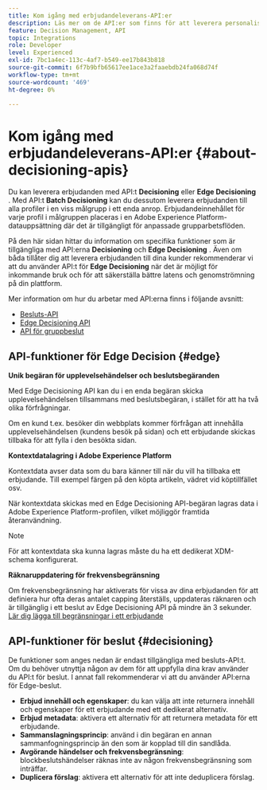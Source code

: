```yaml
---
title: Kom igång med erbjudandeleverans-API:er
description: Läs mer om de API:er som finns för att leverera personaliserade erbjudanden.
feature: Decision Management, API
topic: Integrations
role: Developer
level: Experienced
exl-id: 7bc1a4ec-113c-4af7-b549-ee17b843b818
source-git-commit: 6f7b9bfb65617ee1ace3a2faaebdb24fa068d74f
workflow-type: tm+mt
source-wordcount: '469'
ht-degree: 0%

---
```


# Kom igång med erbjudandeleverans-API:er {#about-decisioning-apis}

Du kan leverera erbjudanden med API:t **Decisioning** eller **Edge Decisioning** . Med API:t **Batch Decisioning** kan du dessutom leverera erbjudanden till alla profiler i en viss målgrupp i ett enda anrop. Erbjudandeinnehållet för varje profil i målgruppen placeras i en Adobe Experience Platform-datauppsättning där det är tillgängligt för anpassade grupparbetsflöden.

På den här sidan hittar du information om specifika funktioner som är tillgängliga med API:erna **Decisioning** och **Edge Decisioning** . Även om båda tillåter dig att leverera erbjudanden till dina kunder rekommenderar vi att du använder API:t för **Edge Decisioning** när det är möjligt för inkommande bruk och för att säkerställa bättre latens och genomströmning på din plattform.

Mer information om hur du arbetar med API:erna finns i följande avsnitt:

* [Besluts-API](decisioning-api.md)
* [Edge Decisioning API](edge-decisioning-api.md)
* [API för gruppbeslut](batch-decisioning-api.md)

## API-funktioner för Edge Decision {#edge}

**Unik begäran för upplevelsehändelser och beslutsbegäranden**

Med Edge Decisioning API kan du i en enda begäran skicka upplevelsehändelsen tillsammans med beslutsbegäran, i stället för att ha två olika förfrågningar.

Om en kund t.ex. besöker din webbplats kommer förfrågan att innehålla upplevelsehändelsen (kundens besök på sidan) och ett erbjudande skickas tillbaka för att fylla i den besökta sidan.

**Kontextdatalagring i Adobe Experience Platform**

Kontextdata avser data som du bara känner till när du vill ha tillbaka ett erbjudande. Till exempel färgen på den köpta artikeln, vädret vid köptillfället osv.

När kontextdata skickas med en Edge Decisioning API-begäran lagras data i Adobe Experience Platform-profilen, vilket möjliggör framtida återanvändning.

>[!NOTE]
>
>För att kontextdata ska kunna lagras måste du ha ett dedikerat XDM-schema konfigurerat.

**Räknaruppdatering för frekvensbegränsning**

Om frekvensbegränsning har aktiverats för vissa av dina erbjudanden för att definiera hur ofta deras antalet capping återställs, uppdateras räknaren och är tillgänglig i ett beslut av Edge Decisioning API på mindre än 3 sekunder. [Lär dig lägga till begränsningar i ett erbjudande](../../offer-library/add-constraints.md)

## API-funktioner för beslut {#decisioning}

De funktioner som anges nedan är endast tillgängliga med besluts-API:t. Om du behöver utnyttja någon av dem för att uppfylla dina krav använder du API:t för beslut. I annat fall rekommenderar vi att du använder API:erna för Edge-beslut.

* **Erbjud innehåll och egenskaper**: du kan välja att inte returnera innehåll och egenskaper för ett erbjudande med ett dedikerat alternativ.
* **Erbjud metadata**: aktivera ett alternativ för att returnera metadata för ett erbjudande.
* **Sammanslagningsprincip**: använd i din begäran en annan sammanfogningsprincip än den som är kopplad till din sandlåda.
* **Avgörande händelser och frekvensbegränsning**: blockbeslutshändelser räknas inte av någon frekvensbegränsning som inträffar.
* **Duplicera förslag**: aktivera ett alternativ för att inte deduplicera förslag.
